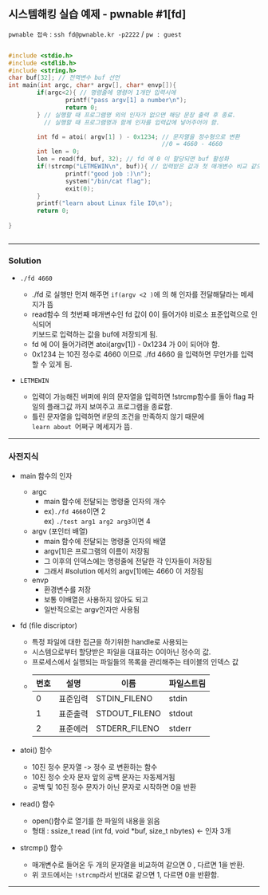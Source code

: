 ## 시스템해킹 실습 예제 - pwnable #1[fd]

``` pwnable 접속 ``` : ```ssh fd@pwnable.kr -p2222``` / ``` pw : guest ```



```c

#include <stdio.h>
#include <stdlib.h>
#include <string.h>
char buf[32]; // 전역변수 buf 선언 
int main(int argc, char* argv[], char* envp[]){
        if(argc<2){ // 명령줄에 명령어 1개만 입력시에 
                printf("pass argv[1] a number\n");
                return 0;
        } // 실행할 때 프로그램명 외의 인자가 없으면 해당 문장 출력 후 종료.
          // 실행할 때 프로그램명과 함께 인자를 입력값에 넣어주어야 함.

        int fd = atoi( argv[1] ) - 0x1234; // 문자열을 정수형으로 변환
                                           //0 = 4660 - 4660 
        int len = 0;
        len = read(fd, buf, 32); // fd 에 0 이 할당되면 buf 활성화 
        if(!strcmp("LETMEWIN\n", buf)){ // 입력받은 값과 첫 매개변수 비교 같으면 1 다르면 0 반환
                printf("good job :)\n");
                system("/bin/cat flag");
                exit(0);
        }
        printf("learn about Linux file IO\n");                
        return 0;
 
}



```

<hr>

### Solution 

*  ```./fd 4660```
    * ./fd 로 실행만 먼저 해주면 ```if(argv <2 )```에 의 해 인자를 전달해달라는 메세지가 뜸
    * read함수 의 첫번째 매개변수인 fd 값이 0이 들어가야 비로소 표준입력으로 인식되어   
    키보드로 입력하는 값을 buf에 저장되게 됨.
    * fd 에 0이 들어가려면 atoi(argv[1]) - 0x1234 가 0이 되어야 함.
    * 0x1234 는 10진 정수로 4660 이므로 ./fd 4660 을 입력하면  무언가를 입력할 수 있게 됨.

* ```LETMEWIN``` 
    * 입력이 가능해진 버퍼에 위의 문자열을 입력하면 
    !strcmp함수를 돌아 flag 파일의 플래그값 까지 보여주고 
    프로그램을 종료함.
    * 틀린 문자열을 입력하면 if문의 조건을 만족하지 않기 때문에  
    ```learn about ```어쩌구 메세지가 뜸.

<hr>

### 사전지식

* main 함수의 인자 
    * argc 
        * main 함수에 전달되는 명령줄 인자의 개수
        * ex)```./fd 4660```이면 2  
          ex) ```./test arg1 arg2 arg3```이면 4
    * argv (포인터 배열)
        * main 함수에 전달되는 명령줄 인자의 배열
        * argv[1]은 프로그램의 이름이 저장됨
        * 그 이후의 인덱스에는 명령줄에 전달한 각 인자들이 저장됨
        * 그래서 #solution 에서의 argv[1]에는 4660 이 저장됨
    * envp 
        * 환경변수를 저장
        * 보통 이배열은 사용하지 않아도 되고 
        * 일반적으로는 argv인자만 사용됨



*  fd (file discriptor)
    * 특정 파일에 대한 접근을 하기위한 handle로 사용되는 
    * 시스템으로부터 할당받은 파일을 대표하는 0이아닌 정수의 값.
    * 프로세스에서 실행되는 파일들의 목록을 관리해주는 테이블의 인덱스 값
    * | 번호 | 설명 | 이름 | 파일스트림 |
      |-------|-----|-------|------------| 
      | 0 | 표준입력 | STDIN_FILENO | stdin |
      | 1 |표준출력 | STDOUT_FILENO | stdout |
      | 2 | 표준에러 | STDERR_FILENO | stderr |

 * atoi() 함수 
    * 10진 정수 문자열 -> 정수 로 변환하는 함수
    * 10진 정수 숫자 문자 앞의 공백 문자는 자동제거됨
    * 공백 및 10진 정수 문자가 아닌 문자로 시작하면 0을 반환 


* read() 함수
    * open()함수로 열기를 한 파일의 내용을 읽음
    * 형태 : ssize_t read (int fd, void *buf, size_t nbytes) <- 인자 3개

* strcmp() 함수
    * 매개변수로 들어온 두 개의 문자열을 비교하여 같으면 0 , 다르면 1을 반환.
    * 위 코드에서는 ```!strcmp```라서 반대로 같으면 1, 다르면 0을 반환함.


<hr>






